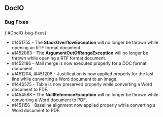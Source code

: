 ## DocIO

### Bug Fixes
{:#DocIO-bug-fixes}

* \#I451755 - The **StackOverflowException** will no longer be thrown while opening an RTF format document.
* \#I452063 – The **ArgumentOutOfRangeException** will no longer be thrown while opening a RTF format document.
* \#I452186 – Mail merge is now executed properly for a DOC format document. 
* \#I451204, #I451208 - Justification is now applied properly for the last line while converting a Word document to an image. 
* \#I446575 - Table is now preserved properly while converting a Word document to PDF.
* \#I454588 – The **NullReferenceException** will no longer be thrown while converting a Word document to PDF.
* \#I451156 - Baseline alignment now applied properly while converting a Word document to PDF.